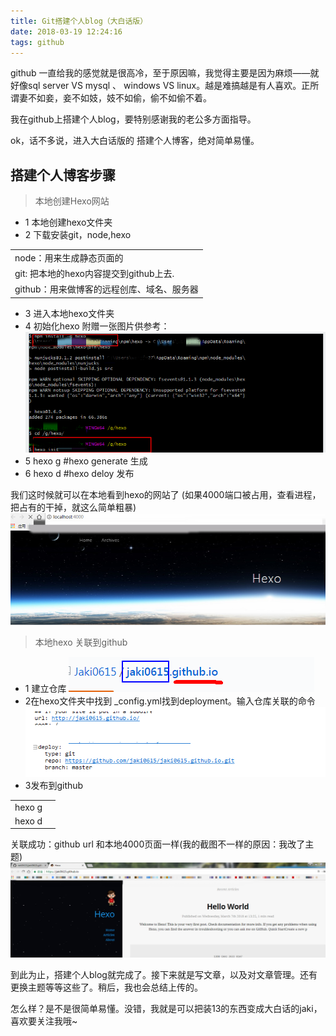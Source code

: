 ```yaml
---
title: Git搭建个人blog（大白话版）
date: 2018-03-19 12:24:16
tags: github
---
```


github 一直给我的感觉就是很高冷，至于原因嘛，我觉得主要是因为麻烦——就好像sql server VS mysql 、 windows VS linux。越是难搞越是有人喜欢。正所谓妻不如妾，妾不如妓，妓不如偷，偷不如偷不着。

我在github上搭建个人blog，要特别感谢我的老公多方面指导。

ok，话不多说，进入大白话版的 搭建个人博客，绝对简单易懂。

## 搭建个人博客步骤
> 本地创建Hexo网站
* 1 本地创建hexo文件夹
* 2 下载安装git，node,hexo
<table>
<tr><td>node：用来生成静态页面的</td> </tr>
<tr><td>git: 把本地的hexo内容提交到github上去.</td></tr>
<tr><td>github：用来做博客的远程创库、域名、服务器</td></tr>
</table>

* 3 进入本地hexo文件夹
* 4 初始化hexo
附赠一张图片供参考：
![image](https://raw.githubusercontent.com/Jaki0615/PIC/master/8.png)
* 5 hexo g   #hexo generate 生成
* 6 hexo d   #hexo deloy 发布

我们这时候就可以在本地看到hexo的网站了
(如果4000端口被占用，查看进程，把占有的干掉，就这么简单粗暴)
![image](https://raw.githubusercontent.com/Jaki0615/PIC/master/9.jpg)

>本地hexo 关联到github
* 1 建立仓库
![image](https://raw.githubusercontent.com/Jaki0615/PIC/master/10.png)
* 2在hexo文件夹中找到 _config.yml找到deployment。输入仓库关联的命令
![image](https://raw.githubusercontent.com/Jaki0615/PIC/master/11.png)
* 3发布到github
<table>
<tr><td>hexo g</td></tr>
<tr><td>hexo d<td></tr>
</table>

关联成功：github url 和本地4000页面一样(我的截图不一样的原因：我改了主题)
![image](https://raw.githubusercontent.com/Jaki0615/PIC/master/12.jpg)

到此为止，搭建个人blog就完成了。接下来就是写文章，以及对文章管理。还有更换主题等等这些了。稍后，我也会总结上传的。

怎么样？是不是很简单易懂。没错，我就是可以把装13的东西变成大白话的jaki，喜欢要关注我哦~
